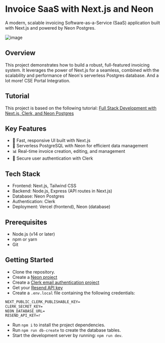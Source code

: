 # Invoice SaaS with Next.js and Neon

A modern, scalable invoicing Software-as-a-Service (SaaS) application built with Next.js and powered by Neon Postgres.

![image](https://github.com/user-attachments/assets/4b68fdb4-75b7-4638-99e1-c3e01cae807d)

## Overview

This project demonstrates how to build a robust, full-featured invoicing system. It leverages the power of Next.js for a seamless, combined with the scalability and performance of Neon's serverless Postgres database. And a lot more! CSE Portal Integration.

## Tutorial

This project is based on the following tutorial:
[Full Stack Development with Next.js, Clerk, and Neon Postgres](https://www.freecodecamp.org/news/build-an-invoice-saas-app-with-next-js-and-neon-postgres/)

## Key Features

- 🚀 Fast, responsive UI built with Next.js
- 💾 Serverless PostgreSQL with Neon for efficient data management
- 📊 Real-time invoice creation, editing, and management
- 🔐 Secure user authentication with Clerk

## Tech Stack

- Frontend: Next.js, Tailwind CSS
- Backend: Node.js, Express (API routes in Next.js)
- Database: Neon Postgres
- Authentication: Clerk
- Deployment: Vercel (frontend), Neon (database)

## Prerequisites

- Node.js (v14 or later)
- npm or yarn
- Git

## Getting Started

- Clone the repository.
- Create a [Neon project](https://neon.tech/docs/introduction)
- Create a [Clerk email authentication project](https://clerk.com/)
- Get your [Resend API key](https://resend.com/)
- Create a `.env.local` file containing the following credentials:

```txt
NEXT_PUBLIC_CLERK_PUBLISHABLE_KEY=
CLERK_SECRET_KEY=
NEON_DATABASE_URL=
RESEND_API_KEY=r
```

- Run `npm i` to install the project dependencies.
- Run `npm run db-create` to create the database tables.
- Start the development server by running: `npm run dev`.
